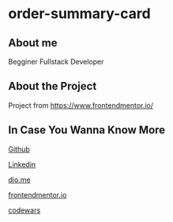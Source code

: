 # order-summary-card

## About me 
Begginer Fullstack Developer 

## About the Project
Project from https://www.frontendmentor.io/

## In Case You Wanna Know More
[Github](https://github.com/gabrieldsalv)

[Linkedin](https://www.linkedin.com/in/gabrieldsalvarenga)

[dio.me](https://web.dio.me/users/gabriel_dsalvarenga/?tab=skills)

[frontendmentor.io](https://www.frontendmentor.io/profile/gabrieldsalv)

[codewars](https://www.codewars.com/users/gabrielzalv)

